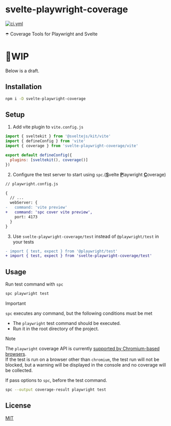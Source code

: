 <!----- BEGIN GHOST DOCS HEADER ----->

# svelte-playwright-coverage


<!----- BEGIN GHOST DOCS BADGES ----->
<a href="https://github.com/jill64/svelte-playwright-coverage/actions/workflows/ci.yml"><img src="https://github.com/jill64/svelte-playwright-coverage/actions/workflows/ci.yml/badge.svg" alt="ci.yml" /></a>
<!----- END GHOST DOCS BADGES ----->


☂️ Coverage Tools for Playwright and Svelte

<!----- END GHOST DOCS HEADER ----->

# 🚧WIP

Below is a draft.

## Installation

```sh
npm i -D svelte-playwright-coverage
```

## Setup

1. Add vite plugin to `vite.config.js`

```js
import { sveltekit } from '@sveltejs/kit/vite'
import { defineConfig } from 'vite'
import { coverage } from 'svelte-playwright-coverage/vite'

export default defineConfig({
  plugins: [sveltekit(), coverage()]
})
```

2. Configure the test server to start using `spc`.(<u>**S**</u>velte <u>**P**</u>laywright <u>**C**</u>overage)

```diff
// playwright.config.js

{
  // ...
  webServer: {
-   command: 'vite preview'
+   command: 'spc cover vite preview',
    port: 4173
  }
}

```

3. Use `svelte-playwright-coverage/test` instead of `@playwright/test` in your tests

```diff
- import { test, expect } from '@playwright/test'
+ import { test, expect } from 'svelte-playwright-coverage/test'
```

## Usage

Run test command with `spc`

```sh
spc playwright test
```

> [!IMPORTANT]
>
> `spc` executes any command, but the following conditions must be met
>
> - The `playwright` test command should be executed.
> - Run it in the root directory of the project.

> [!NOTE]
>
> The `playwright` coverage API is currently [supported by Chromium-based browsers](https://playwright.dev/docs/api/class-coverage).  
> If the test is run on a browser other than `chromium`, the test run will not be blocked, but a warning will be displayed in the console and no coverage will be collected.

If pass options to `spc`, before the test command.

```sh
spc --output coverage-result playwright test
```

<!----- BEGIN GHOST DOCS FOOTER ----->

## License

[MIT](LICENSE)

<!----- END GHOST DOCS FOOTER ----->
